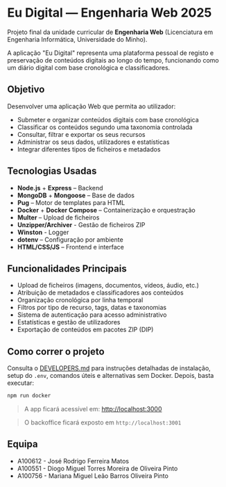 # Eu Digital — Engenharia Web 2025

Projeto final da unidade curricular de **Engenharia Web** (Licenciatura em Engenharia Informática, Universidade do Minho).

A aplicação "Eu Digital" representa uma plataforma pessoal de registo e preservação de conteúdos digitais ao longo do tempo, funcionando como um diário digital com base cronológica e classificadores.

## Objetivo

Desenvolver uma aplicação Web que permita ao utilizador:

- Submeter e organizar conteúdos digitais com base cronológica
- Classificar os conteúdos segundo uma taxonomia controlada
- Consultar, filtrar e exportar os seus recursos
- Administrar os seus dados, utilizadores e estatísticas
- Integrar diferentes tipos de ficheiros e metadados

## Tecnologias Usadas

- **Node.js** + **Express** – Backend
- **MongoDB** + **Mongoose** – Base de dados
- **Pug** – Motor de templates para HTML
- **Docker** + **Docker Compose** – Containerização e orquestração
- **Multer** – Upload de ficheiros
- **Unzipper/Archiver** - Gestão de ficheiros ZIP
- **Winston** - Logger
- **dotenv** – Configuração por ambiente
- **HTML/CSS/JS** – Frontend e interface

## Funcionalidades Principais

- Upload de ficheiros (imagens, documentos, vídeos, áudio, etc.)
- Atribuição de metadados e classificadores aos conteúdos
- Organização cronológica por linha temporal
- Filtros por tipo de recurso, tags, datas e taxonomias
- Sistema de autenticação para acesso administrativo
- Estatísticas e gestão de utilizadores
- Exportação de conteúdos em pacotes ZIP (DIP)

## Como correr o projeto

Consulta o [DEVELOPERS.md](./DEVELOPERS.md) para instruções detalhadas de instalação, setup do `.env`, comandos úteis e alternativas sem Docker.
Depois, basta executar:

```bash
npm run docker
```

> A app ficará acessível em: [http://localhost:3000](http://localhost:3000)

> O backoffice ficará exposto em `http://localhost:3001`

## Equipa

- A100612 - José Rodrigo Ferreira Matos
- A100551 - Diogo Miguel Torres Moreira de Oliveira Pinto
- A100756 - Mariana Miguel Leão Barros Oliveira Pinto
